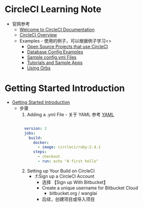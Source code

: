 # CircleCI Learning Note
   * 官网参考
      + [Welcome to CircleCI Documentation](https://circleci.com/docs/)<br>
      + [CircleCI Overview](https://circleci.com/docs/2.0/about-circleci/#section=getting-started)<br>
      + Examples - 使用的例子，可以根据例子学习<>
         - [Open Source Projects that use CircleCI](https://circleci.com/docs/2.0/example-configs/)<br>
         - [Database Config Examples](https://circleci.com/docs/2.0/postgres-config/)<br>
         - [Sample config.yml Files](https://circleci.com/docs/2.0/sample-config/)<br>
         - [Tutorials and Sample Apps](https://circleci.com/docs/2.0/tutorials/)<br>
         - [Using Orbs](https://circleci.com/docs/2.0/using-orbs/)<br>
# Getting Started Introduction
   * [Getting Started Introduction](https://circleci.com/docs/2.0/getting-started/)<br>
      + 步骤
         1. Adding a .yml File  - 关于 YAML 参考 [YAML](https://en.wikipedia.org/wiki/YAML)<br>
         ```yaml

           version: 2
           jobs:
             build:
               docker:
                 - image: circleci/ruby:2.4.1
               steps:
                 - checkout
                 - run: echo "A first hello"

         ```
         2. Setting up Your Build on CircleCI
            - :f:Sign up a CircleCI Account
               - 选择 【Sign up With Bitbucket】
               - Create a unique username for Bitbucket Cloud
                  * bitbucket.org / wanglai
               - 后续，创建项目或导入项目



#
#
